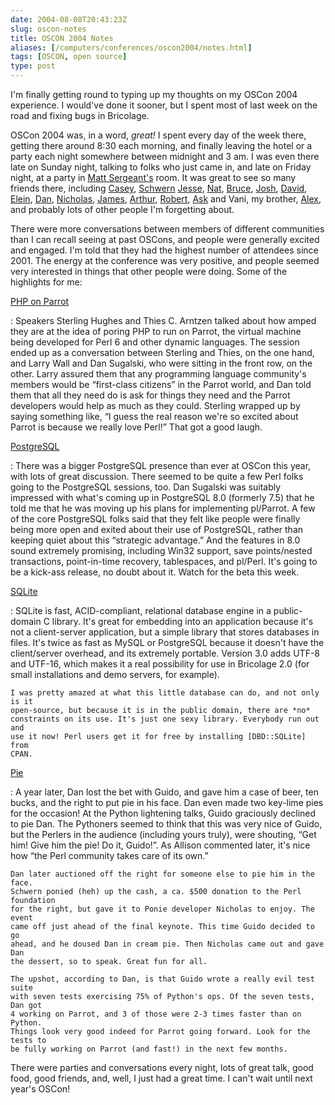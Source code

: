 ```yaml
--- 
date: 2004-08-08T20:43:23Z
slug: oscon-notes
title: OSCON 2004 Notes
aliases: [/computers/conferences/oscon2004/notes.html]
tags: [OSCON, open source]
type: post
---
```


I'm finally getting round to typing up my thoughts on my OSCon 2004 experience.
I would've done it sooner, but I spent most of last week on the road and fixing
bugs in Bricolage.

OSCon 2004 was, in a word, *great!* I spent every day of the week there, getting
there around 8:30 each morning, and finally leaving the hotel or a party each
night somewhere between midnight and 3 am. I was even there late on Sunday
night, talking to folks who just came in, and late on Friday night, at a party
in [Matt Sergeant's] room. It was great to see so many friends there, including
[Casey], [Schwern][] [Jesse], [Nat], [Bruce], [Josh], [David], [Elein], [Dan],
[Nicholas], [James], [Arthur], [Robert], [Ask] and Vani, my brother, [Alex], and
probably lots of other people I'm forgetting about.

There were more conversations between members of different communities than I
can recall seeing at past OSCons, and people were generally excited and engaged.
I'm told that they had the highest number of attendees since 2001. The energy at
the conference was very positive, and people seemed very interested in things
that other people were doing. Some of the highlights for me:

[PHP on Parrot]

:   Speakers Sterling Hughes and Thies C. Arntzen talked about how amped they
    are at the idea of poring PHP to run on Parrot, the virtual machine being
    developed for Perl 6 and other dynamic languages. The session ended up as a
    conversation between Sterling and Thies, on the one hand, and Larry Wall and
    Dan Sugalski, who were sitting in the front row, on the other. Larry assured
    them that any programming language community's members would be “first-class
    citizens” in the Parrot world, and Dan told them that all they need do is
    ask for things they need and the Parrot developers would help as much as
    they could. Sterling wrapped up by saying something like, “I guess the real
    reason we're so excited about Parrot is because we really love Perl!” That
    got a good laugh.

[PostgreSQL]

:   There was a bigger PostgreSQL presence than ever at OSCon this year, with
    lots of great discussion. There seemed to be quite a few Perl folks going to
    the PostgreSQL sessions, too. Dan Sugalski was suitably impressed with
    what's coming up in PostgreSQL 8.0 (formerly 7.5) that he told me that he
    was moving up his plans for implementing pl/Parrot. A few of the core
    PostgreSQL folks said that they felt like people were finally being more
    open and exited about their use of PostgreSQL, rather than keeping quiet
    about this “strategic advantage.” And the features in 8.0 sound extremely
    promising, including Win32 support, save points/nested transactions,
    point-in-time recovery, tablespaces, and pl/Perl. It's going to be a
    kick-ass release, no doubt about it. Watch for the beta this week.

[SQLite]

:   SQLite is fast, ACID-compliant, relational database engine in a
    public-domain C library. It's great for embedding into an application
    because it's not a client-server application, but a simple library that
    stores databases in files. It's twice as fast as MySQL or PostgreSQL because
    it doesn't have the client/server overhead, and its extremely portable.
    Version 3.0 adds UTF-8 and UTF-16, which makes it a real possibility for use
    in Bricolage 2.0 (for small installations and demo servers, for example).

    I was pretty amazed at what this little database can do, and not only is it
    open-source, but because it is in the public domain, there are *no*
    constraints on its use. It's just one sexy library. Everybody run out and
    use it now! Perl users get it for free by installing [DBD::SQLite] from
    CPAN.

[Pie]

:   A year later, Dan lost the bet with Guido, and gave him a case of beer, ten
    bucks, and the right to put pie in his face. Dan even made two key-lime pies
    for the occasion! At the Python lightening talks, Guido graciously declined
    to pie Dan. The Pythoners seemed to think that this was very nice of Guido,
    but the Perlers in the audience (including yours truly), were shouting, “Get
    him! Give him the pie! Do it, Guido!”. As Allison commented later, it's nice
    how “the Perl community takes care of its own.”

    Dan later auctioned off the right for someone else to pie him in the face.
    Schwern ponied (heh) up the cash, a ca. $500 donation to the Perl foundation
    for the right, but gave it to Ponie developer Nicholas to enjoy. The event
    came off just ahead of the final keynote. This time Guido decided to go
    ahead, and he doused Dan in cream pie. Then Nicholas came out and gave Dan
    the dessert, so to speak. Great fun for all.

    The upshot, according to Dan, is that Guido wrote a really evil test suite
    with seven tests exercising 75% of Python's ops. Of the seven tests, Dan got
    4 working on Parrot, and 3 of those were 2-3 times faster than on Python.
    Things look very good indeed for Parrot going forward. Look for the tests to
    be fully working on Parrot (and fast!) in the next few months.

There were parties and conversations every night, lots of great talk, good food,
good friends, and, well, I just had a great time. I can't wait until next year's
OSCon!

  [Matt Sergeant's]: http://use.perl.org/~matts/journal/ "Matt Sergeant's Journal"
  [Casey]: http://use.perl.org/~cwest/journal "Casey West's Journal"
  [Schwern]: http://use.perl.org/~schwern/journal "Schwern's Journal"
  [Jesse]: http://pallas.eruditorum.org/ "Jesse Vincent's Journal"
  [Nat]: http://use.perl.org/~gnat/journal "Nat Torkington's Journal"
  [Bruce]: http://candle.pha.pa.us/ "Bruce Momjian's Website"
  [Josh]: http://www.agliodbs.com/ "AglioDBS"
  [David]: http://fetter.org/~shackle/ "David Fetter's Website"
  [Elein]: http://www.varlena.com/ "Elein Mutain's Company"
  [Dan]: http://www.sidhe.org/~dan/blog/ "Squaks of the Parrot"
  [Nicholas]: http://use.perl.org/~nicholas/journal "Nicholas Clark's Journal"
  [James]: http://www.whoot.org/ "James Duncan's Blog"
  [Arthur]: http://use.perl.org/~sky/journal "Arthur Bergman's Journal"
  [Robert]: http://use.perl.org/~robrt/journal "Robert Spier's Journal"
  [Ask]: http://www.askbjoernhansen.com/ "Ask Bjørn Hansen's Blog"
  [Alex]: http://www.alexwheeler.net/ "Alex's Website"
  [PHP on Parrot]: http://conferences.oreillynet.com/cs/os2004/view/e_sess/5049
    "Chasing the Dragon: Compiling PHP to Run on Parrot"
  [PostgreSQL]: http://conferences.oreillynet.com/cs/os2004/view/e_sess/5359
    "State of PostgreSQL"
  [SQLite]: http://conferences.oreillynet.com/cs/os2004/view/e_sess/5701
    " Introducing SQLite version 3.0 "
  [DBD::SQLite]: http://search.cpan.org/dist/DBD-SQLite/ "DBD::SQLite on CPAN"
  [Pie]: http://www.oreillynet.com/pub/a/oscon2004/friday/index.html
    "The Dan Sugalski Pie Series"
